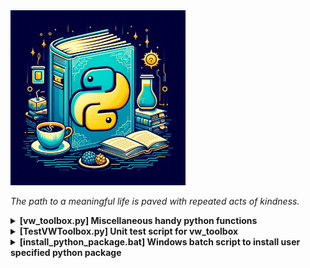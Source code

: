 <img src="https://raw.githubusercontent.com/vialliw/Hyperion_Data_Science_Bootcamp/main/image/python_library.jfif" alt="vialliw toolbox" width="280" height="280">

*The path to a meaningful life is paved with repeated acts of kindness.*

<details>
<summary><b>[vw_toolbox.py] Miscellaneous handy python functions</b></summary>
  
*I am tired of repeatedly adding error handling for frequent tasks, so I write these codes to make my life easier.*
  
1. [vw_toolbox.py](https://github.com/vialliw/toolbox/blob/main/vw_toolbox.py)
2. ask_user_input_int(msg: str, error_handling: bool = True) -> int **Note** *(Ask user input integer with error handling)*
3. ask_user_input_num(msg: str, error_handling: bool = True) -> float **Note** *(Ask user input float with error handling)*
4. convert_list_to_a_string(contents_to_print: list[str], delimiter: str = " ") -> str **Note** *(Convert list of values into delimiter separated string)*
5. print_in_one_line(contents_to_print: list[str], delimiter: str = " ") -> None **Note** *(Print list of values with delimiter separated string)*
</details>


<details>
<summary><b>[TestVWToolbox.py] Unit test script for vw_toolbox</b></summary>

*This is the unit test script for vw_toolbox.py.*
  
1. [TestVWToolbox.py](https://github.com/vialliw/toolbox/blob/main/TestVWToolbox.py)
2. Usage: In command prompt, type "python .\TestVWToolbox.py".

</details>

<details>
<summary><b>[install_python_package.bat] Windows batch script to install user specified python package</b></summary>

*This installation script will check if the package has been installed in your system first.*

1. [install_python_package.bat](https://github.com/vialliw/toolbox/blob/main/install_python_package.bat)
2. Usage: In command prompt, type "install_python_package.bat <package>".
3. Example: type "install_python_package.bat pandas"

</details>

